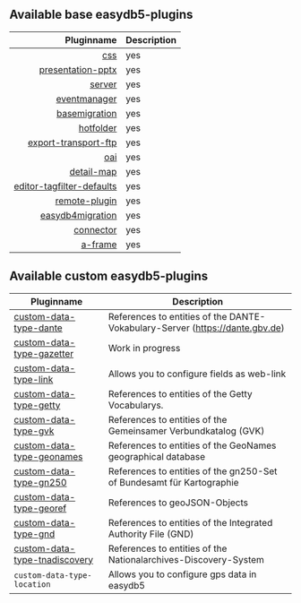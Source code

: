## Available base easydb5-plugins

| Pluginname | Description |
|------------:|------------|
| [css](/en/sysadmin/konfiguration/easydb-server.yml/plugin/css) | yes | Allows to modify easydb's css files. |
| [presentation-pptx](/en/sysadmin/konfiguration/easydb-server.yml/plugin/presentation-pptx) | yes | Allows to create powerpoint presentations in easydb5 |
| [server](/en/sysadmin/konfiguration/easydb-server.yml/plugin/server) | yes |  |
| [eventmanager](/en/sysadmin/konfiguration/easydb-server.yml/plugin/eventmanager) | yes | Allows you to see all events in easydb5 frontend |
| [basemigration](/en/sysadmin/konfiguration/easydb-server.yml/plugin/basemigration) | yes | Allows to modify easydb's css files |
| [hotfolder](/en/sysadmin/konfiguration/easydb-server.yml/plugin/hotfolder) | yes | Allows you to configure the [hotfolder](/en/sysadmin/konfiguration/hotfolder) |
| [export-transport-ftp](/en/sysadmin/konfiguration/easydb-server.yml/plugin/export-transport-ftp) | yes | Allows you to export your files via ftp |
| [oai](/en/sysadmin/konfiguration/easydb-server.yml/plugin/oai) | yes |  |
| [detail-map](/en/sysadmin/konfiguration/easydb-server.yml/plugin/detail-map) | yes | Allows you to configure gps data on a map |
| [editor-tagfilter-defaults](/en/sysadmin/konfiguration/easydb-server.yml/plugin/editor-tagfilter-defaults) | yes | Allows to modify easydb's css files |
| [remote-plugin](/en/sysadmin/konfiguration/easydb-server.yml/plugin/remote-plugin) | yes | Allows you to connect your frontend to another easydb5 |
| [easydb4migration](/en/sysadmin/konfiguration/easydb-server.yml/plugin/easydb4migration) | yes | Allows to modify easydb's css files |
| [connector](/en/sysadmin/konfiguration/easydb-server.yml/plugin/connector) | yes | Allows you to connect your easydb5 to other instances |
| [a-frame](/en/sysadmin/konfiguration/easydb-server.yml/plugin/a-frame) | yes | Allows to modify easydb's css files |

## Available custom easydb5-plugins

| Pluginname | Description |
|------------|-------------|
| [custom-data-type-dante](https://github.com/programmfabrik/easydb-custom-data-type-dante) | References to entities of the DANTE-Vokabulary-Server (https://dante.gbv.de) |
| [custom-data-type-gazetter](https://github.com/programmfabrik/easydb-custom-data-type-gazetter) | Work in progress |
| [custom-data-type-link](https://github.com/programmfabrik/easydb-custom-data-type-link) | Allows you to configure fields as web-link |
| [custom-data-type-getty](https://github.com/programmfabrik/easydb-custom-data-type-getty) | References to entities of the Getty Vocabularys. |
| [custom-data-type-gvk](https://github.com/programmfabrik/easydb-custom-data-type-gvk) | References to entities of the Gemeinsamer Verbundkatalog (GVK) |
| [custom-data-type-geonames](https://github.com/programmfabrik/easydb-custom-data-type-geonames) | References to entities of the GeoNames geographical database |
| [custom-data-type-gn250](https://github.com/programmfabrik/easydb-custom-data-type-gn250) | References to entities of the gn250-Set of Bundesamt für Kartographie |
| [custom-data-type-georef](https://github.com/programmfabrik/easydb-custom-data-type-georef) | References to geoJSON-Objects |
| [custom-data-type-gnd](https://github.com/programmfabrik/easydb-custom-data-type-gnd) | References to entities of the Integrated Authority File (GND) |
| [custom-data-type-tnadiscovery](https://github.com/programmfabrik/easydb-custom-data-type-tnadiscovery) | References to entities of the Nationalarchives-Discovery-System |
| `custom-data-type-location` | Allows you to configure gps data in easydb5 |